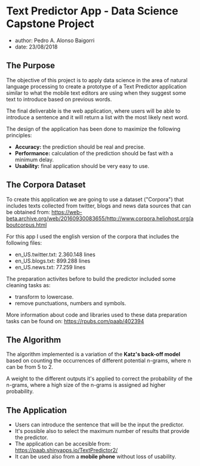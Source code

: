 # Text Predictor App - Data Science Capstone Project

- author: Pedro A. Alonso Baigorri
- date: 23/08/2018


## The Purpose

The objective of this project is to apply data science in the area of natural language processing to create a
prototype of a Text Predictor application similar to what the mobile text editors are using when they suggest
some text to introduce based on previous words.

The final deliverable is the web application, where users will be able to introduce a sentence and it will return a list with the most likely next word.

The design of the application has been done to maximize the following principles:

- **Accuracy:** the prediction should be real and precise.
- **Performance:** calculation of the prediction should be fast with a minimum delay.
- **Usability:** final application should be very easy to use.

## The Corpora Dataset

To create this application we are going to use a dataset ("Corpora") that includes texts collected from twitter,
blogs and news data sources that can be obtained from:
https://web-beta.archive.org/web/20160930083655/http://www.corpora.heliohost.org/aboutcorpus.html

For this app I used the english version of the corpora that includes the following files:

- en_US.twitter.txt: 2.360.148 lines
- en_US.blogs.txt: 899.288 lines
- en_US.news.txt: 77.259 lines

The preparation activites before to build the predictor included some cleaning tasks as:

- transform to lowercase.
- remove punctuations, numbers and symbols.

More information about code and libraries used to these data preparation tasks can be found on: https://rpubs.com/paab/402394

## The Algorithm

The algorithm implemented is a variation of the **Katz's back-off model** based on counting the occurrences
of different potential n-grams, where n can be from 5 to 2.

A weight to the different outputs it's applied to correct the probability of the n-grams, where a high size of the n-grams is assigned ad higher probability.

## The Application

- Users can introduce the sentence that will be the input the predictor.
- It's possible also to select the maximum number of results that provide the predictor.
- The application can be accesible from: https://paab.shinyapps.io/TextPredictor2/
- It can be used also from a **mobile phone** without loss of usability.





